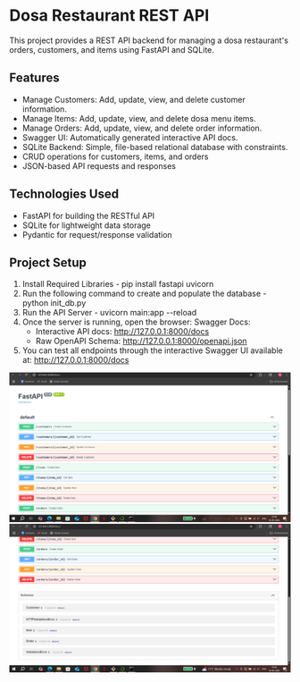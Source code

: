 # Dosa Restaurant REST API

This project provides a REST API backend for managing a dosa restaurant's orders, customers, and items using FastAPI and SQLite.

## Features

- Manage Customers: Add, update, view, and delete customer information.
- Manage Items: Add, update, view, and delete dosa menu items.
- Manage Orders: Add, update, view, and delete order information.
- Swagger UI: Automatically generated interactive API docs.
- SQLite Backend: Simple, file-based relational database with constraints.
- CRUD operations for customers, items, and orders
- JSON-based API requests and responses

## Technologies Used

- FastAPI for building the RESTful API
- SQLite for lightweight data storage
- Pydantic for request/response validation

## Project Setup

1. Install Required Libraries - pip install fastapi uvicorn
2. Run the following command to create and populate the database - python init_db.py
3. Run the API Server - uvicorn main:app --reload
4. Once the server is running, open the browser: Swagger Docs:
   - Interactive API docs: http://127.0.0.1:8000/docs
   - Raw OpenAPI Schema: http://127.0.0.1:8000/openapi.json
5. You can test all endpoints through the interactive Swagger UI available at: http://127.0.0.1:8000/docs

![Swagger UI Screenshot](swagger_ui.png)
![Swagger UI Screenshot](swagger_ui_1.png)

